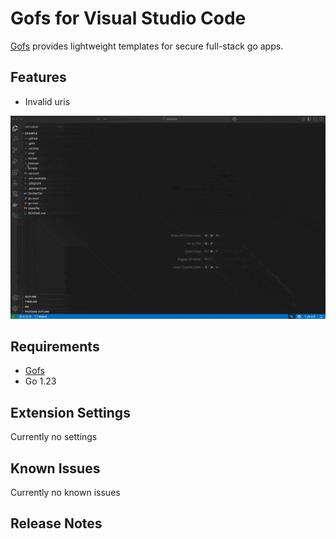 # Gofs for Visual Studio Code

[Gofs](https://gofs.dev) provides lightweight templates for secure full-stack go apps.

## Features

- Invalid uris

![invalid characters in uri](./img/invalid_uri.gif)

## Requirements

- [Gofs](https://gofs.dev)
- Go 1.23

## Extension Settings

Currently no settings

## Known Issues

Currently no known issues

## Release Notes
